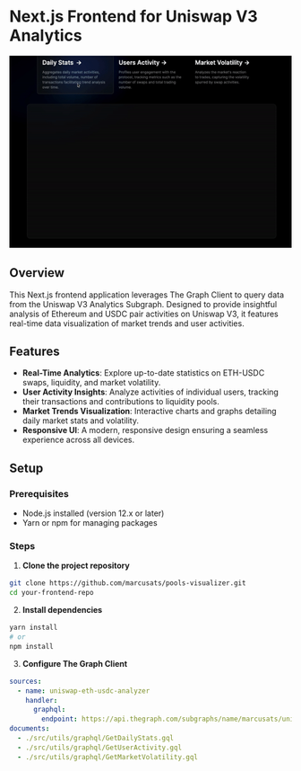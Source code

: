 # Next.js Frontend for Uniswap V3 Analytics

![Frontend Demo](./frontend.gif)

## Overview

This Next.js frontend application leverages The Graph Client to query data from the Uniswap V3 Analytics Subgraph. Designed to provide insightful analysis of Ethereum and USDC pair activities on Uniswap V3, it features real-time data visualization of market trends and user activities.
## Features

- **Real-Time Analytics**: Explore up-to-date statistics on ETH-USDC swaps, liquidity, and market volatility.
- **User Activity Insights**: Analyze activities of individual users, tracking their transactions and contributions to liquidity pools.
- **Market Trends Visualization**: Interactive charts and graphs detailing daily market stats and volatility.
- **Responsive UI**: A modern, responsive design ensuring a seamless experience across all devices.

## Setup

### Prerequisites

- Node.js installed (version 12.x or later)
- Yarn or npm for managing packages

### Steps

1. **Clone the project repository**

```bash
git clone https://github.com/marcusats/pools-visualizer.git
cd your-frontend-repo
```


2. **Install dependencies**

```bash
yarn install
# or
npm install
```

3. **Configure The Graph Client**

```yaml
sources: 
  - name: uniswap-eth-usdc-analyzer
    handler: 
      graphql:
        endpoint: https://api.thegraph.com/subgraphs/name/marcusats/uniswap-eth-usdc-analyzer
documents:
  - ./src/utils/graphql/GetDailyStats.gql
  - ./src/utils/graphql/GetUserActivity.gql
  - ./src/utils/graphql/GetMarketVolatility.gql
```